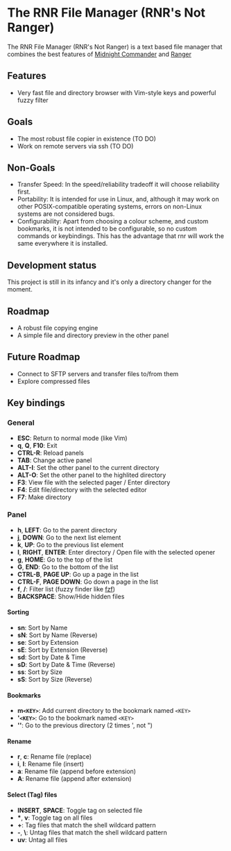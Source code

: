 # The RNR File Manager (RNR's Not Ranger)

The RNR File Manager (RNR's Not Ranger) is a text based file manager that
combines the best features of
[Midnight Commander](https://midnight-commander.org/) and
[Ranger](https://ranger.github.io/)


## Features

* Very fast file and directory browser with Vim-style keys and powerful fuzzy filter

## Goals

* The most robust file copier in existence (TO DO)
* Work on remote servers via ssh (TO DO)

## Non-Goals

* Transfer Speed: In the speed/reliability tradeoff it will choose reliability first.
* Portability: It is intended for use in Linux, and, although it may work on
  other POSIX-compatible operating systems, errors on non-Linux systems are not
  considered bugs.
* Configurability: Apart from choosing a colour scheme, and custom bookmarks,
  it is not intended to be configurable, so no custom commands or keybindings.
  This has the advantage that rnr will work the same everywhere it is installed.

## Development status

This project is still in its infancy and it's only a directory changer for the
moment.

## Roadmap

* A robust file copying engine
* A simple file and directory preview in the other panel

## Future Roadmap

* Connect to SFTP servers and transfer files to/from them
* Explore compressed files

## Key bindings

### General

* **ESC**: Return to normal mode (like Vim)
* **q**, **Q**, **F10**: Exit
* **CTRL-R**: Reload panels
* **TAB**: Change active panel
* **ALT-I**: Set the other panel to the current directory
* **ALT-O**: Set the other panel to the highlited directory
* **F3**: View file with the selected pager / Enter directory
* **F4**: Edit file/directory with the selected editor
* **F7**: Make directory

### Panel

* **h**, **LEFT**: Go to the parent directory
* **j**, **DOWN**: Go to the next list element
* **k**, **UP**: Go to the previous list element
* **l**, **RIGHT**, **ENTER**: Enter directory / Open file with the selected opener
* **g**, **HOME**: Go to the top of the list
* **G**, **END**: Go to the bottom of the list
* **CTRL-B**, **PAGE UP**: Go up a page in the list
* **CTRL-F**, **PAGE DOWN**: Go down a page in the list
* **f**, **/**: Filter list (fuzzy finder like [fzf](https://github.com/junegunn/fzf))
* **BACKSPACE**: Show/Hide hidden files

#### Sorting

* **sn**: Sort by Name
* **sN**: Sort by Name (Reverse)
* **se**: Sort by Extension
* **sE**: Sort by Extension (Reverse)
* **sd**: Sort by Date & Time
* **sD**: Sort by Date & Time (Reverse)
* **ss**: Sort by Size
* **sS**: Sort by Size (Reverse)

#### Bookmarks

* **m`<KEY>`**: Add current directory to the bookmark named `<KEY>`
* **'`<KEY>`**: Go to the bookmark named `<KEY>`
* **''**: Go to the previous directory (2 times ', not ")

#### Rename

* **r**, **c**: Rename file (replace)
* **i**, **I**: Rename file (insert)
* **a**: Rename file (append before extension)
* **A**: Rename file (append after extension)

#### Select (Tag) files

* **INSERT**, **SPACE**: Toggle tag on selected file
* __*__, **v**: Toggle tag on all files
* **+**: Tag files that match the shell wildcard pattern
* **-**, **\\**: Untag files that match the shell wildcard pattern
* **uv**: Untag all files

